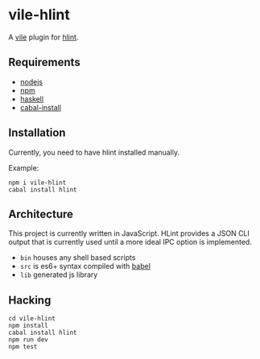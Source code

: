 # vile-hlint

A [vile](http://vile.io) plugin for
[hlint](https://hackage.haskell.org/package/hlint).

## Requirements

- [nodejs](http://nodejs.org)
- [npm](http://npmjs.org)
- [haskell](http://nodejs.org)
- [cabal-install](https://www.haskell.org/cabal/download.html)

## Installation

Currently, you need to have hlint installed manually.

Example:

    npm i vile-hlint
    cabal install hlint

## Architecture

This project is currently written in JavaScript. HLint provides
a JSON CLI output that is currently used until a more ideal
IPC option is implemented.

- `bin` houses any shell based scripts
- `src` is es6+ syntax compiled with [babel](https://babeljs.io)
- `lib` generated js library

## Hacking

    cd vile-hlint
    npm install
    cabal install hlint
    npm run dev
    npm test
